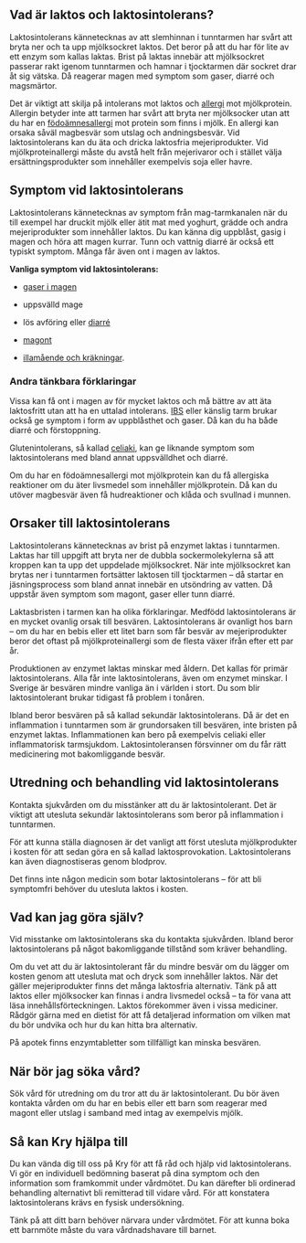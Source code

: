 Vad är laktos och laktosintolerans?
-----------------------------------

Laktosintolerans kännetecknas av att slemhinnan i tunntarmen har svårt att bryta ner och ta upp mjölksockret laktos. Det beror på att du har för lite av ett enzym som kallas laktas. Brist på laktas innebär att mjölksockret passerar rakt igenom tunntarmen och hamnar i tjocktarmen där sockret drar åt sig vätska. Då reagerar magen med symptom som gaser, diarré och magsmärtor.

Det är viktigt att skilja på intolerans mot laktos och [allergi](https://www.kry.se/fakta/allergier/allergi/ "allergi") mot mjölkprotein. Allergin betyder inte att tarmen har svårt att bryta ner mjölksocker utan att du har en [födoämnesallergi](https://www.kry.se/fakta/allergier/fodoamnesallergi/ "fodoamnesallergi") mot protein som finns i mjölk. En allergi kan orsaka såväl magbesvär som utslag och andningsbesvär. Vid laktosintolerans kan du äta och dricka laktosfria mejeriprodukter. Vid mjölkproteinallergi måste du avstå helt från mejerivaror och i stället välja ersättningsprodukter som innehåller exempelvis soja eller havre.

Symptom vid laktosintolerans
----------------------------

Laktosintolerans kännetecknas av symptom från mag-tarmkanalen när du till exempel har druckit mjölk eller ätit mat med yoghurt, grädde och andra mejeriprodukter som innehåller laktos. Du kan känna dig uppblåst, gasig i magen och höra att magen kurrar. Tunn och vattnig diarré är också ett typiskt symptom. Många får även ont i magen av laktos.

**Vanliga symptom vid laktosintolerans:**

*   [gaser i magen](https://www.kry.se/fakta/fragor-och-svar/gaser-i-magen/ "gaser-i-magen")
    
*   uppsvälld mage
    
*   lös avföring eller [diarré](https://www.kry.se/fakta/mage-och-tarm/diarre/ "diarre")
    
*   [magont](https://www.kry.se/fakta/mage-och-tarm/ont-i-magen/ "magont")
    
*   [illamående och kräkningar](https://www.kry.se/fakta/mage-och-tarm/illamaende/ "illamaende-och-krakningar").
    

### Andra tänkbara förklaringar

Vissa kan få ont i magen av för mycket laktos och må bättre av att äta laktosfritt utan att ha en uttalad intolerans. [IBS](https://www.kry.se/fakta/mage-och-tarm/ibs/ "ibs") eller känslig tarm brukar också ge symptom i form av uppblåsthet och gaser. Då kan du ha både diarré och förstoppning.

Glutenintolerans, så kallad [celiaki](https://www.kry.se/fakta/mage-och-tarm/celiaki/ "celiaki"), kan ge liknande symptom som laktosintolerans med bland annat uppsvälldhet och diarré.

Om du har en födoämnesallergi mot mjölkprotein kan du få allergiska reaktioner om du äter livsmedel som innehåller mjölkprotein. Då kan du utöver magbesvär även få hudreaktioner och klåda och svullnad i munnen.

Orsaker till laktosintolerans
-----------------------------

Laktosintolerans kännetecknas av brist på enzymet laktas i tunntarmen. Laktas har till uppgift att bryta ner de dubbla sockermolekylerna så att kroppen kan ta upp det uppdelade mjölksockret. När inte mjölksockret kan brytas ner i tunntarmen fortsätter laktosen till tjocktarmen – då startar en jäsningsprocess som bland annat innebär en utsöndring av vatten. Då uppstår även symptom som magont, gaser eller tunn diarré.

Laktasbristen i tarmen kan ha olika förklaringar. Medfödd laktosintolerans är en mycket ovanlig orsak till besvären. Laktosintolerans är ovanligt hos barn – om du har en bebis eller ett litet barn som får besvär av mejeriprodukter beror det oftast på mjölkproteinallergi som de flesta växer ifrån efter ett par år.

Produktionen av enzymet laktas minskar med åldern. Det kallas för primär laktosintolerans. Alla får inte laktosintolerans, även om enzymet minskar. I Sverige är besvären mindre vanliga än i världen i stort. Du som blir laktosintolerant brukar tidigast få problem i tonåren.

Ibland beror besvären på så kallad sekundär laktosintolerans. Då är det en inflammation i tunntarmen som är grundorsaken till besvären, inte bristen på enzymet laktas. Inflammationen kan bero på exempelvis celiaki eller inflammatorisk tarmsjukdom. Laktosintoleransen försvinner om du får rätt medicinering mot bakomliggande besvär.

Utredning och behandling vid laktosintolerans
---------------------------------------------

Kontakta sjukvården om du misstänker att du är laktosintolerant. Det är viktigt att utesluta sekundär laktosintolerans som beror på inflammation i tunntarmen.

För att kunna ställa diagnosen är det vanligt att först utesluta mjölkprodukter i kosten för att sedan göra en så kallad laktosprovokation. Laktosintolerans kan även diagnostiseras genom blodprov.

Det finns inte någon medicin som botar laktosintolerans – för att bli symptomfri behöver du utesluta laktos i kosten.

Vad kan jag göra själv?
-----------------------

Vid misstanke om laktosintolerans ska du kontakta sjukvården. Ibland beror laktosintolerans på något bakomliggande tillstånd som kräver behandling.

Om du vet att du är laktosintolerant får du mindre besvär om du lägger om kosten genom att utesluta mat och dryck som innehåller laktos. När det gäller mejeriprodukter finns det många laktosfria alternativ. Tänk på att laktos eller mjölksocker kan finnas i andra livsmedel också – ta för vana att läsa innehållsförteckningen. Laktos förekommer även i vissa mediciner. Rådgör gärna med en dietist för att få detaljerad information om vilken mat du bör undvika och hur du kan hitta bra alternativ.

På apotek finns enzymtabletter som tillfälligt kan minska besvären.

När bör jag söka vård?
----------------------

Sök vård för utredning om du tror att du är laktosintolerant. Du bör även kontakta vården om du har en bebis eller ett barn som reagerar med magont eller utslag i samband med intag av exempelvis mjölk.

Så kan Kry hjälpa till
----------------------

Du kan vända dig till oss på Kry för att få råd och hjälp vid laktosintolerans. Vi gör en individuell bedömning baserat på dina symptom och den information som framkommit under vårdmötet. Du kan därefter bli ordinerad behandling alternativt bli remitterad till vidare vård. För att konstatera laktosintolerans krävs en fysisk undersökning.

Tänk på att ditt barn behöver närvara under vårdmötet. För att kunna boka ett barnmöte måste du vara vårdnadshavare till barnet.